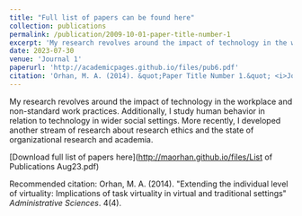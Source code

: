 ```yaml
---
title: "Full list of papers can be found here"
collection: publications
permalink: /publication/2009-10-01-paper-title-number-1
excerpt: 'My research revolves around the impact of technology in the workplace and non-standard work practices. Additionally, I study human behavior in relation to technology in wider social settings. More recently, I developed another stream of research about research ethics and the state of organizational research and academia'
date: 2023-07-30
venue: 'Journal 1'
paperurl: 'http://academicpages.github.io/files/pub6.pdf'
citation: 'Orhan, M. A. (2014). &quot;Paper Title Number 1.&quot; <i>Journal 1</i>. 1(1).'
---
```

My research revolves around the impact of technology in the workplace and non-standard work practices. Additionally, I study human behavior in relation to technology in wider social settings.
More recently, I developed another stream of research about research ethics and the state of organizational research and academia.

[Download full list of papers here](http://maorhan.github.io/files/List of Publications Aug23.pdf)

Recommended citation: Orhan, M. A. (2014). "Extending the individual level of virtuality: Implications of task virtuality in virtual and traditional settings" <i>Administrative Sciences</i>. 4(4).
